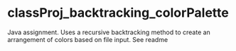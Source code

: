 # classProj_backtracking_colorPalette
Java assignment. Uses a recursive backtracking method to create an arrangement of colors based on file input. See readme
